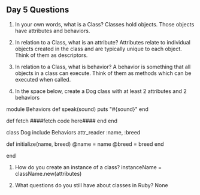 ## Day 5 Questions

1. In your own words, what is a Class?
Classes hold objects. Those objects have attributes and behaviors.

1. In relation to a Class, what is an attribute?
Attributes relate to individual objects created in the class and are typically unique to each object.
Think of them as descriptors.

1. In relation to a Class, what is behavior?
A behavior is something that all objects in a class can execute.
Think of them as methods which can be executed when called.

1. In the space below, create a Dog class with at least 2 attributes and 2 behaviors

module Behaviors
  def speak(sound)
    puts "#{sound}"
  end

  def fetch
    ####fetch code here####
  end
end


class Dog
  include Behaviors
  attr_reader :name, :breed

  def initialize(name, breed)
    @name   = name
    @breed  = breed
  end

end

1. How do you create an instance of a class?
instanceName = className.new(attributes)

1. What questions do you still have about classes in Ruby?
None
